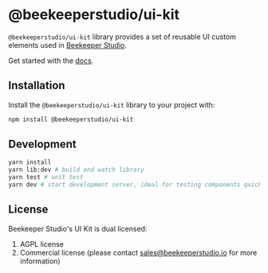 # @beekeeperstudio/ui-kit

`@beekeeperstudio/ui-kit` library provides a set of reusable UI custom elements used in
[Beekeeper Studio](https://beekeeperstudio.io).

Get started with the [docs](https://github.com/beekeeper-studio/beekeeper-studio/tree/master/apps/ui-kit/docs/getting-started.md).

## Installation

Install the `@beekeeperstudio/ui-kit` library to your project with:

```bash
npm install @beekeeperstudio/ui-kit
```

## Development

```bash
yarn install
yarn lib:dev # build and watch library
yarn test # unit test
yarn dev # start development server, ideal for testing components quickly
```

## License

Beekeeper Studio's UI Kit is dual licensed:

1. AGPL license
2. Commercial license (please contact sales@beekeeperstudio.io for more information)
